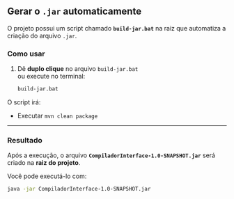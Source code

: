 ## Gerar o `.jar` automaticamente

O projeto possui um script chamado **`build-jar.bat`** na raiz que automatiza a criação do arquivo `.jar`.

### Como usar

1. Dê **duplo clique** no arquivo `build-jar.bat`  
   ou execute no terminal:

   ```bash
   build-jar.bat

O script irá:

- Executar `mvn clean package`

---

### Resultado

Após a execução, o arquivo **`CompiladorInterface-1.0-SNAPSHOT.jar`** será criado na **raiz do projeto**.


Você pode executá-lo com:

```bash
java -jar CompiladorInterface-1.0-SNAPSHOT.jar
